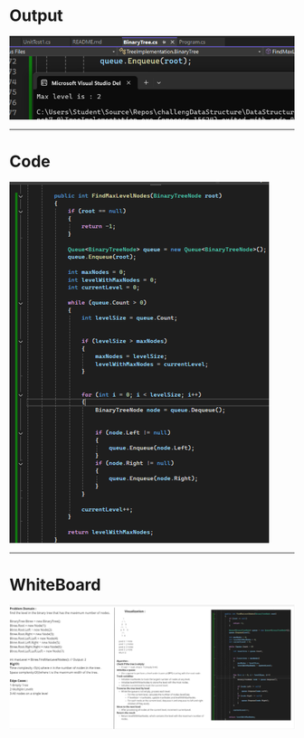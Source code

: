 ﻿# Output 
![Output](.//Output.png)

---
# Code 
![Code In C# ](.//CodeMax.png)

---
# WhiteBoard 
![Output](.//WhiteBoard.jpg)